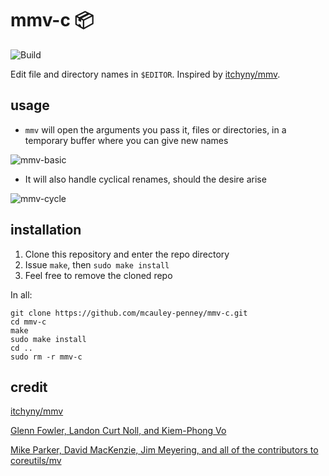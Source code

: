 # mmv-c 📦
![Build](https://github.com/mcauley-penney/mmv-c/actions/workflows/build.yml/badge.svg)

Edit file and directory names in `$EDITOR`. Inspired by [itchyny/mmv](https://github.com/itchyny/mmv).


## usage
- `mmv` will open the arguments you pass it, files or directories, in a temporary buffer where you can give new names
  
![mmv-basic](https://github.com/mcauley-penney/mmv-c/assets/59481467/23b24fe1-e62e-48ea-9676-906cc1bbd745)

- It will also handle cyclical renames, should the desire arise

![mmv-cycle](https://github.com/mcauley-penney/mmv-c/assets/59481467/010fef24-fbb2-4e73-9e73-ab7fb62216a9)


## installation
1. Clone this repository and enter the repo directory
2. Issue `make`, then `sudo make install`
3. Feel free to remove the cloned repo

In all:
```
git clone https://github.com/mcauley-penney/mmv-c.git
cd mmv-c
make
sudo make install
cd ..
sudo rm -r mmv-c
```


## credit
[itchyny/mmv](https://github.com/itchyny/mmv)

[Glenn Fowler, Landon Curt Noll, and Kiem-Phong Vo](https://en.wikipedia.org/wiki/Fowler%E2%80%93Noll%E2%80%93Vo_hash_function)

[Mike Parker, David MacKenzie, Jim Meyering, and all of the contributors to coreutils/mv](https://github.com/coreutils/coreutils/blob/master/src/mv.c)
